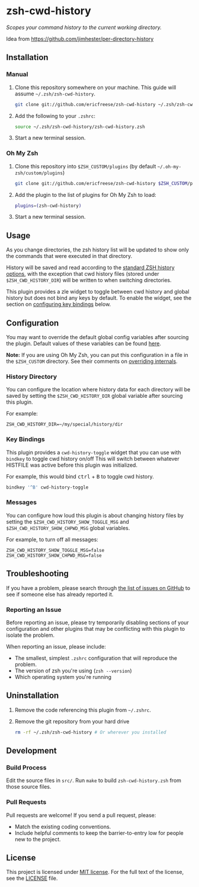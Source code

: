 # zsh-cwd-history

_Scopes your command history to the current working directory._

Idea from https://github.com/jimhester/per-directory-history


## Installation

### Manual

1. Clone this repository somewhere on your machine. This guide will assume `~/.zsh/zsh-cwd-history`.

    ```sh
    git clone git://github.com/ericfreese/zsh-cwd-history ~/.zsh/zsh-cwd-history
    ```

2. Add the following to your `.zshrc`:

    ```sh
    source ~/.zsh/zsh-cwd-history/zsh-cwd-history.zsh
    ```

3. Start a new terminal session.


### Oh My Zsh

1. Clone this repository into `$ZSH_CUSTOM/plugins` (by default `~/.oh-my-zsh/custom/plugins`)

    ```sh
    git clone git://github.com/ericfreese/zsh-cwd-history $ZSH_CUSTOM/plugins/zsh-cwd-history
    ```

2. Add the plugin to the list of plugins for Oh My Zsh to load:

    ```sh
    plugins=(zsh-cwd-history)
    ```

3. Start a new terminal session.


## Usage

As you change directories, the zsh history list will be updated to show only the commands that were executed in that directory.

History will be saved and read according to the [standard ZSH history options](http://zsh.sourceforge.net/Doc/Release/Options.html#History), with the exception that cwd history files (stored under `$ZSH_CWD_HISTORY_DIR`) will be written to when switching directories.

This plugin provides a zle widget to toggle between cwd history and global history but does not bind any keys by default. To enable the widget, see the section on [configuring key bindings](#key-bindings) below.

## Configuration

You may want to override the default global config variables after sourcing the plugin. Default values of these variables can be found [here](src/config.zsh).

**Note:** If you are using Oh My Zsh, you can put this configuration in a file in the `$ZSH_CUSTOM` directory. See their comments on [overriding internals](https://github.com/robbyrussell/oh-my-zsh/wiki/Customization#overriding-internals).


### History Directory

You can configure the location where history data for each directory will be saved by setting the `$ZSH_CWD_HISTORY_DIR` global variable after sourcing this plugin.

For example:

```shell
ZSH_CWD_HISTORY_DIR=~/my/special/history/dir
```


### Key Bindings

This plugin provides a `cwd-history-toggle` widget that you can use with `bindkey` to toggle cwd history on/off This will switch between whatever HISTFILE was active before this plugin was initialized.

For example, this would bind <kbd>ctrl</kbd> + <kbd>B</kbd> to toggle cwd history.

```sh
bindkey '^B' cwd-history-toggle
```


### Messages

You can configure how loud this plugin is about changing history files by setting the `$ZSH_CWD_HISTORY_SHOW_TOGGLE_MSG` and `$ZSH_CWD_HISTORY_SHOW_CHPWD_MSG` global variables.

For example, to turn off all messages:

```shell
ZSH_CWD_HISTORY_SHOW_TOGGLE_MSG=false
ZSH_CWD_HISTORY_SHOW_CHPWD_MSG=false
```


## Troubleshooting

If you have a problem, please search through [the list of issues on GitHub](https://github.com/ericfreese/zsh-cwd-history/issues) to see if someone else has already reported it.


### Reporting an Issue

Before reporting an issue, please try temporarily disabling sections of your configuration and other plugins that may be conflicting with this plugin to isolate the problem.

When reporting an issue, please include:

- The smallest, simplest `.zshrc` configuration that will reproduce the problem.
- The version of zsh you're using (`zsh --version`)
- Which operating system you're running


## Uninstallation

1. Remove the code referencing this plugin from `~/.zshrc`.

2. Remove the git repository from your hard drive

    ```sh
    rm -rf ~/.zsh/zsh-cwd-history # Or wherever you installed
    ```


## Development

### Build Process

Edit the source files in `src/`. Run `make` to build `zsh-cwd-history.zsh` from those source files.


### Pull Requests

Pull requests are welcome! If you send a pull request, please:

- Match the existing coding conventions.
- Include helpful comments to keep the barrier-to-entry low for people new to the project.


## License

This project is licensed under [MIT license](http://opensource.org/licenses/MIT).
For the full text of the license, see the [LICENSE](LICENSE) file.
